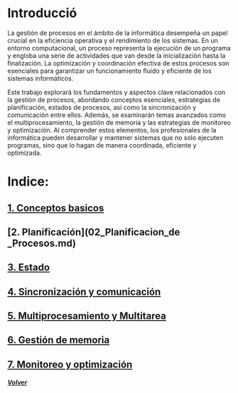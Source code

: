 # Introducció
La gestión de procesos en el ámbito de la informática desempeña un papel crucial en la eficiencia operativa y el rendimiento de los sistemas. En un entorno computacional, un proceso representa la ejecución de un programa y engloba una serie de actividades que van desde la inicialización hasta la finalización. La optimización y coordinación efectiva de estos procesos son esenciales para garantizar un funcionamiento fluido y eficiente de los sistemas informáticos.

Este trabajo explorará los fundamentos y aspectos clave relacionados con la gestión de procesos, abordando conceptos esenciales, estrategias de planificación, estados de procesos, así como la sincronización y comunicación entre ellos. Además, se examinarán temas avanzados como el multiprocesamiento, la gestión de memoria y las estrategias de monitoreo y optimización. Al comprender estos elementos, los profesionales de la informática pueden desarrollar y mantener sistemas que no solo ejecuten programas, sino que lo hagan de manera coordinada, eficiente y optimizada.
# Indice:
## [1. Conceptos basicos](01_Conceptos_Basicos_de_Procesos.md)
## [2. Planificación](02_Planificacion_de _Procesos.md)
## [3. Estado](03_Estado_de_procesos.md)
## [4. Sincronización y comunicación](04_Sincronizacion_y_Comunicacion_entre_Procesos.md)
## [5. Multiprocesamiento y Multitarea](05_Multiprocesamiento_y_Multitarea.md)
## [6. Gestión de memoria](06_Gestion_de_memoria.md)
## [7. Monitoreo y optimización](07_Monitoreo_y_Optimizacion_de_Procesos.md)
##### *[Volver](../readme.md)*
